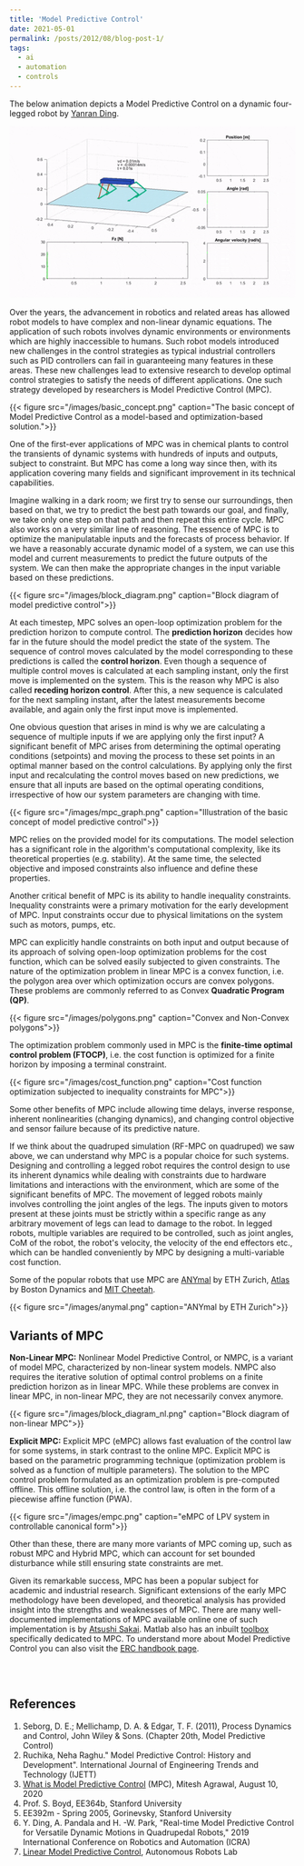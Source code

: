 ```yaml
---
title: 'Model Predictive Control'
date: 2021-05-01
permalink: /posts/2012/08/blog-post-1/
tags:
  - ai
  - automation
  - controls
---
```


The below animation depicts a Model Predictive Control on a dynamic four-legged robot by [Yanran Ding](https://github.com/YanranDing/RF-MPC).

<!--RF-MPC gif-->
![image](/images/rf-mpc.gif)

Over the years, the advancement in robotics and related areas has allowed robot models to have complex and non-linear dynamic equations. The application of such robots involves dynamic environments or environments which are highly inaccessible to humans. Such robot models introduced new challenges in the control strategies as typical industrial controllers such as PID controllers can fail in guaranteeing many features in these areas. These new challenges lead to extensive research to develop optimal control strategies to satisfy the needs of different applications. One such strategy developed by researchers is Model Predictive Control (MPC).

<!--Basic concept-->
{{< figure src="/images/basic_concept.png" caption="The basic concept of Model Predictive Control as a model-based and optimization-based solution.">}}

One of the first-ever applications of MPC was in chemical plants to control the transients of dynamic systems with hundreds of inputs and outputs, subject to constraint. But MPC has come a long way since then, with its application covering many fields and significant improvement in its technical capabilities.

Imagine walking in a dark room; we first try to sense our surroundings, then based on that, we try to predict the best path towards our goal, and finally, we take only one step on that path and then repeat this entire cycle. MPC also works on a very similar line of reasoning. The essence of MPC is to optimize the manipulatable inputs and the forecasts of process behavior. If we have a reasonably accurate dynamic model of a system, we can use this model and current measurements to predict the future outputs of the system. We can then make the appropriate changes in the input variable based on these predictions.

<!--Block Diagram-->
{{< figure src="/images/block_diagram.png" caption="Block diagram of model predictive control">}}

At each timestep, MPC solves an open-loop optimization problem for the prediction horizon to compute control. The **prediction horizon** decides how far in the future should the model predict the state of the system. The sequence of control moves calculated by the model corresponding to these predictions is called the **control horizon**. Even though a sequence of multiple control moves is calculated at each sampling instant, only the first move is implemented on the system. This is the reason why MPC is also called **receding horizon control**. After this, a new sequence is calculated for the next sampling instant, after the latest measurements become available, and again only the first input move is implemented.

One obvious question that arises in mind is why we are calculating a sequence of multiple inputs if we are applying only the first input? A significant benefit of MPC arises from determining the optimal operating conditions (setpoints) and moving the process to these set points in an optimal manner based on the control calculations. By applying only the first input and recalculating the control moves based on new predictions, we ensure that all inputs are based on the optimal operating conditions, irrespective of how our system parameters are changing with time.

<!--Illustration graph-->
{{< figure src="/images/mpc_graph.png" caption="Illustration of the basic concept of model predictive control">}}

MPC relies on the provided model for its computations. The model selection has a significant role in the algorithm's computational complexity, like its theoretical properties (e.g. stability). At the same time, the selected objective and imposed constraints also influence and define these properties.

Another critical benefit of MPC is its ability to handle inequality constraints. Inequality constraints were a primary motivation for the early development of MPC. Input constraints occur due to physical limitations on the system such as motors, pumps, etc.

MPC can explicitly handle constraints on both input and output because of its approach of solving open-loop optimization problems for the cost function, which can be solved easily subjected to given constraints. The nature of the optimization problem in linear MPC is a convex function, i.e. the polygon area over which optimization occurs are convex polygons. These problems are commonly referred to as Convex **Quadratic Program (QP)**.

<!--Convex & Non-Convex Polygons-->
{{< figure src="/images/polygons.png" caption="Convex and Non-Convex polygons">}}

The optimization problem commonly used in MPC is the **finite-time optimal control problem (FTOCP)**, i.e. the cost function is optimized for a finite horizon by imposing a terminal constraint.

<!--Cost Function-->
{{< figure src="/images/cost_function.png" caption="Cost function optimization subjected to inequality constraints for MPC">}}

Some other benefits of MPC include allowing time delays, inverse response, inherent nonlinearities (changing dynamics), and changing control objective and sensor failure because of its predictive nature.

If we think about the quadruped simulation (RF-MPC on quadruped) we saw above, we can understand why MPC  is a popular choice for such systems. Designing and controlling a legged robot requires the control design to use its inherent dynamics while dealing with constraints due to hardware limitations and interactions with the environment, which are some of the significant benefits of MPC. The movement of legged robots mainly involves controlling the joint angles of the legs. The inputs given to motors present at these joints must be strictly within a specific range as any arbitrary movement of legs can lead to damage to the robot. In legged robots, multiple variables are required to be controlled, such as joint angles, CoM of the robot, the robot's velocity, the velocity of the end effectors etc., which can be handled conveniently by MPC by designing a multi-variable cost function.

Some of the popular robots that use MPC are [ANYmal](https://rsl.ethz.ch/robots-media/anymal.html) by ETH Zurich, [Atlas](https://www.bostondynamics.com/atlas) by Boston Dynamics and [MIT Cheetah](https://biomimetics.mit.edu/).

<!--ANYmal-->
{{< figure src="/images/anymal.png" caption="ANYmal by ETH Zurich">}}

## Variants of MPC

**Non-Linear MPC:** Nonlinear Model Predictive Control, or NMPC, is a variant of model MPC, characterized by non-linear system models. NMPC also requires the iterative solution of optimal control problems on a finite prediction horizon as in linear MPC. While these problems are convex in linear MPC, in non-linear MPC, they are not necessarily convex anymore.

<!--Block Diagram Non-Linear-->
{{< figure src="/images/block_diagram_nl.png" caption="Block diagram of non-linear MPC">}}

**Explicit MPC:** Explicit MPC (eMPC) allows fast evaluation of the control law for some systems, in stark contrast to the online MPC. Explicit MPC is based on the parametric programming technique (optimization problem is solved as a function of multiple parameters). The solution to the MPC control problem formulated as an optimization problem is pre-computed offline. This offline solution, i.e. the control law, is often in the form of a piecewise affine function (PWA).

<!--Explicit MPC-->
{{< figure src="/images/empc.png" caption="eMPC of LPV system in controllable canonical form">}}

Other than these, there are many more variants of MPC coming up, such as robust MPC and Hybrid MPC, which can account for set bounded disturbance while still ensuring state constraints are met.

Given its remarkable success, MPC has been a popular subject for academic and industrial research. Significant extensions of the early MPC methodology have been developed, and theoretical analysis has provided insight into the strengths and weaknesses of MPC. There are many well-documented implementations of MPC available online one of such implementation is by [Atsushi Sakai](https://github.com/AtsushiSakai/PyAdvancedControl). Matlab also has an inbuilt [toolbox](https://in.mathworks.com/products/model-predictive-control.html) specifically dedicated to MPC. To understand more about Model Predictive Control you can also visit the [ERC handbook page](https://erc-bpgc.github.io/handbook/automation/ControlTheory/MPC/).

<br>
<br>

## References

1. Seborg, D. E.; Mellichamp, D. A. & Edgar, T. F. (2011), Process Dynamics and Control, John Wiley & Sons. (Chapter 20th, Model Predictive Control)
1. Ruchika, Neha Raghu." Model Predictive Control: History and Development". International Journal of Engineering Trends and Technology (IJETT)
1. [What is Model Predictive Control](https://control.com/technical-articles/what-is-model-predictive-control-mpc/) (MPC), Mitesh Agrawal, August 10, 2020
1. Prof. S. Boyd, EE364b, Stanford University
1. EE392m - Spring 2005, Gorinevsky, Stanford University
1. Y. Ding, A. Pandala and H. -W. Park, "Real-time Model Predictive Control for Versatile Dynamic Motions in Quadrupedal Robots," 2019 International Conference on Robotics and Automation (ICRA)
1. [Linear Model Predictive Control](https://www.autonomousrobotslab.com/linear-model-predictive-control.html), Autonomous Robots Lab
